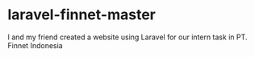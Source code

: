 # laravel-finnet-master
I and my friend created a website using Laravel for our intern task in PT. Finnet Indonesia
